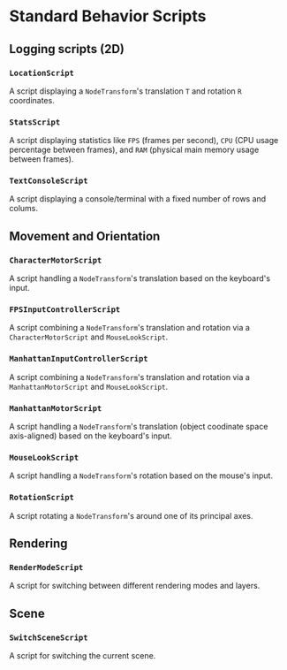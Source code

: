 # Standard Behavior Scripts

## Logging scripts (2D)

### `LocationScript`
A script displaying a `NodeTransform`'s translation `T` and rotation `R` coordinates.

### `StatsScript`
A script displaying statistics like `FPS` (frames per second), `CPU` (CPU usage percentage between frames), and `RAM` (physical main memory usage between frames).

### `TextConsoleScript`
A script displaying a console/terminal with a fixed number of rows and colums.

## Movement and Orientation

### `CharacterMotorScript`
A script handling a `NodeTransform`'s translation based on the keyboard's input.

### `FPSInputControllerScript`
A script combining a `NodeTransform`'s translation and rotation via a `CharacterMotorScript` and `MouseLookScript`.

### `ManhattanInputControllerScript`
A script combining a `NodeTransform`'s translation and rotation via a `ManhattanMotorScript` and `MouseLookScript`.

### `ManhattanMotorScript`
A script handling a `NodeTransform`'s translation (object coodinate space axis-aligned) based on the keyboard's input.

### `MouseLookScript`
A script handling a `NodeTransform`'s rotation based on the mouse's input.

### `RotationScript`
A script rotating a `NodeTransform`'s around one of its principal axes.

## Rendering

### `RenderModeScript`
A script for switching between different rendering modes and layers.

## Scene

### `SwitchSceneScript`
A script for switching the current scene.
